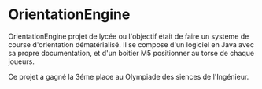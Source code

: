 # OrientationEngine

OrientationEngine projet de lycée ou l'objectif était de faire un systeme de course d'orientation dématérialisé.
Il se compose d'un logiciel en Java avec sa propre documentation, et d'un boitier M5 positionner au torse de chaque joueurs.

Ce projet a gagné la 3éme place au Olympiade des siences de l'Ingénieur.
